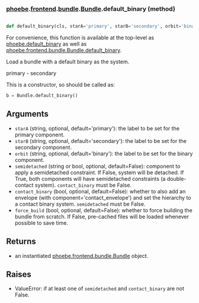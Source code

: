 ### [phoebe](phoebe.md).[frontend](phoebe.frontend.md).[bundle](phoebe.frontend.bundle.md).[Bundle](phoebe.frontend.bundle.Bundle.md).default_binary (method)


```py

def default_binary(cls, starA='primary', starB='secondary', orbit='binary', semidetached=False, contact_binary=False, force_build=False)

```



For convenience, this function is available at the top-level as
[phoebe.default_binary](phoebe.default_binary.md) as well as
[phoebe.frontend.bundle.Bundle.default_binary](phoebe.frontend.bundle.Bundle.default_binary.md).

Load a bundle with a default binary as the system.

primary - secondary

This is a constructor, so should be called as:

```py
b = Bundle.default_binary()
```

Arguments
-----------
* `starA` (string, optional, default='primary'): the label to be set for
    the primary component.
* `starB` (string, optional, default='secondary'): the label to be set for
    the secondary component.
* `orbit` (string, optional, default='binary'): the label to be set for
    the binary component.
* `semidetached` (string or bool, optional, default=False): component
    to apply a semidetached constraint.  If False, system will be detached.
    If True, both components will have semidetached constraints (a
    double-contact system).  `contact_binary` must be False.
* `contact_binary` (bool, optional, default=False): whether to also
    add an envelope (with component='contact_envelope') and set the
    hierarchy to a contact binary system.  `semidetached` must be False.
* `force_build` (bool, optional, default=False): whether to force building
    the bundle from scratch.  If False, pre-cached files will be loaded
    whenever possible to save time.

Returns
-----------
* an instantiated [phoebe.frontend.bundle.Bundle](phoebe.frontend.bundle.Bundle.md) object.

Raises
-----------
* ValueError: if at least one of `semidetached` and `contact_binary` are
    not False.

